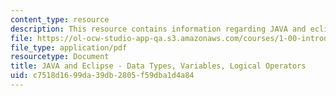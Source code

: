 ```yaml
---
content_type: resource
description: This resource contains information regarding JAVA and eclipse.
file: https://ol-ocw-studio-app-qa.s3.amazonaws.com/courses/1-00-introduction-to-computers-and-engineering-problem-solving-spring-2012/c7518d1699da39db2805f59dba1d4a84_MIT1_00S12_REC_1.pdf
file_type: application/pdf
resourcetype: Document
title: JAVA and Eclipse - Data Types, Variables, Logical Operators
uid: c7518d16-99da-39db-2805-f59dba1d4a84
---
```

